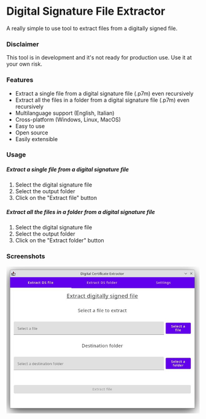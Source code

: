 # Digital Signature File Extractor

A really simple to use tool to extract files from a digitally signed file.

### Disclaimer

This tool is in development and it's not ready for production use. Use it at your own risk.

### Features

- Extract a single file from a digital signature file (.p7m) even recursively
- Extract all the files in a folder from a digital signature file (.p7m) even recursively
- Multilanguage support (English, Italian)
- Cross-platform (Windows, Linux, MacOS)
- Easy to use
- Open source
- Easily extensible

### Usage

##### Extract a single file from a digital signature file

1. Select the digital signature file
2. Select the output folder
3. Click on the "Extract file" button

##### Extract all the files in a folder from a digital signature file

1. Select the digital signature file
2. Select the output folder
3. Click on the "Extract folder" button

### Screenshots

![Main window](/screenshots/1.jpg)

